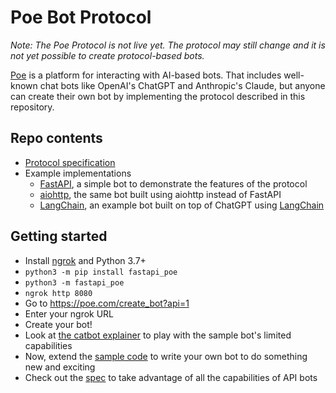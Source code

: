 # Poe Bot Protocol

_Note: The Poe Protocol is not live yet. The protocol may still change and it is not yet
possible to create protocol-based bots._

[Poe](https://poe.com) is a platform for interacting with AI-based bots. That includes
well-known chat bots like OpenAI's ChatGPT and Anthropic's Claude, but anyone can create
their own bot by implementing the protocol described in this repository.

## Repo contents

- [Protocol specification](./docs/spec.md)
- Example implementations
  - [FastAPI](./fastapi_poe/), a simple bot to demonstrate the features of the protocol
  - [aiohttp](./aiohttp_poe/), the same bot built using aiohttp instead of FastAPI
  - [LangChain](./langchain_poe/), an example bot built on top of ChatGPT using
    [LangChain](https://github.com/hwchase17/langchain)

## Getting started

- Install [ngrok](https://ngrok.com/) and Python 3.7+
- `python3 -m pip install fastapi_poe`
- `python3 -m fastapi_poe`
- `ngrok http 8080`
- Go to https://poe.com/create_bot?api=1
- Enter your ngrok URL
- Create your bot!
- Look at [the catbot explainer](/docs/catbot.md) to play with the sample bot's limited
  capabilities
- Now, extend the [sample code](./fastapi_poe/src/fastapi_poe/samples/) to write your
  own bot to do something new and exciting
- Check out the [spec](/docs/spec.md) to take advantage of all the capabilities of API
  bots
